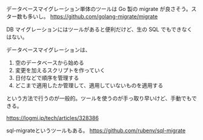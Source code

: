 データベースマイグレーション単体のツールは Go 製の migrate が良さそう。スター数も多いし。
https://github.com/golang-migrate/migrate

DB マイグレーションにはツールがあると便利だけど、生の SQL でもできなくはない。

データベースマイグレーションは、

1. 空のデータベースから始める
2. 変更を加えるスクリプトを作っていく
3. 日付などで順序を管理する
4. どこまで適用したか管理して、適用していないものを適用する

という方法で行うのが一般的。ツールを使うのが手っ取り早いけど、手動でもできる。

https://logmi.jp/tech/articles/328386

sql-migrateというツールもある。
https://github.com/rubenv/sql-migrate
